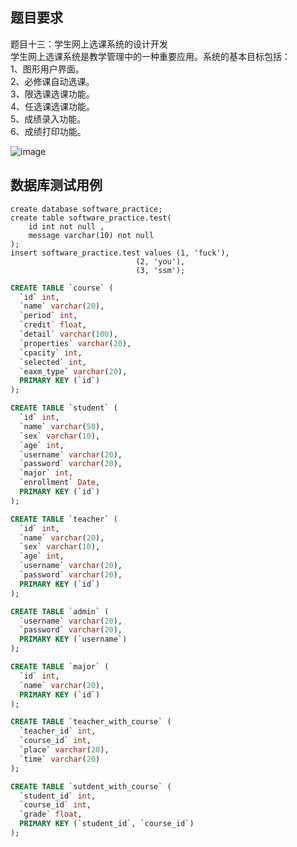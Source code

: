 ## 题目要求
题目十三：学生网上选课系统的设计开发  
学生网上选课系统是教学管理中的一种重要应用。系统的基本目标包括：  
1、图形用户界面。  
2、必修课自动选课。  
3、限选课选课功能。  
4、任选课选课功能。  
5、成绩录入功能。  
6、成绩打印功能。  


![image](https://user-images.githubusercontent.com/77131638/147187242-2e7423c8-4f1a-47d7-b399-b8465588fa9d.png)

## 数据库测试用例
```mysql
create database software_practice;
create table software_practice.test(
    id int not null ,
    message varchar(10) not null
);
insert software_practice.test values (1, 'fuck'),
                            (2, 'you'),
                            (3, 'ssm');
```



```sql
CREATE TABLE `course` (
  `id` int,
  `name` varchar(20),
  `period` int,
  `credit` float,
  `detail` varchar(100),
  `properties` varchar(20),
  `cpacity` int,
  `selected` int,
  `eaxm_type` varchar(20),
  PRIMARY KEY (`id`)
);

CREATE TABLE `student` (
  `id` int,
  `name` varchar(50),
  `sex` varchar(10),
  `age` int,
  `username` varchar(20),
  `password` varchar(20),
  `major` int,
  `enrollment` Date,
  PRIMARY KEY (`id`)
);

CREATE TABLE `teacher` (
  `id` int,
  `name` varchar(20),
  `sex` varchar(10),
  `age` int,
  `username` varchar(20),
  `password` varchar(20),
  PRIMARY KEY (`id`)
);

CREATE TABLE `admin` (
  `username` varchar(20),
  `password` varchar(20),
  PRIMARY KEY (`username`)
);

CREATE TABLE `major` (
  `id` int,
  `name` varchar(20),
  PRIMARY KEY (`id`)
);

CREATE TABLE `teacher_with_course` (
  `teacher_id` int,
  `course_id` int,
  `place` varchar(20),
  `time` varchar(20)
);

CREATE TABLE `sutdent_with_course` (
  `student_id` int,
  `course_id` int,
  `grade` float,
  PRIMARY KEY (`student_id`, `course_id`)
);

```
